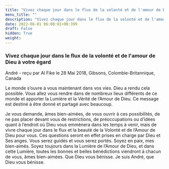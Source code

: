 ```yaml
---
title: "Vivez chaque jour dans le flux de la volonté et de l'amour de Dieu à votre égard"
menu_title: ""
description: "Vivez chaque jour dans le flux de la volonté et de l'amour de Dieu à votre égard"
date: 2022-06-01 06:00:01+00:399
draft: False
hidden: True
weight:
---
```

### Vivez chaque jour dans le flux de la volonté et de l'amour de Dieu à votre égard

André - reçu par Al Fike le 28 Mai 2018, Gibsons, Colombie-Britannique, Canada

Le monde s’ouvre à vous maintenant dans vos vies. Dieu a rendu cela possible. Vous allez vous rendre dans de nombreux lieux différents de ce monde et apporter la Lumière et la Vérité de l’Amour de Dieu. Ce message est destiné à être donné et partagé avec beaucoup.

Je vous demande, âmes bien-aimées, de vous ouvrir à ces possibilités, de ne pas placer devant vous de restrictions, de préoccupations ou d’idées quant à l’endroit où Dieu vous emmènera dans les temps à venir, mais de vivre chaque jour dans le flux et la beauté de la Volonté et de l’Amour de Dieu pour vous. Ces questions seront en effet prises en charge par Dieu et Ses anges. Vous serez guidés et vous serez portés. Soyez en paix, mes bien-aimés. Soyez toujours dans la Lumière de l’Amour de Dieu, et dans cette Lumière, toutes les bonnes et belles bénédictions viendront à chacun de vous, âmes bien-aimées. Que Dieu vous bénisse. Je suis André, que Dieu vous bénisse.





